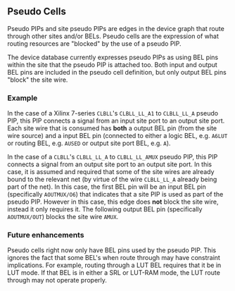 ## Pseudo Cells

Pseudo PIPs and site pseudo PIPs are edges in the device graph that route
through other sites and/or BELs.  Pseudo cells are the expression of what
routing resources are "blocked" by the use of a pseudo PIP.

The device database currently expresses pseudo PIPs as using BEL pins within
the site that the pseudo PIP is attached too.  Both input and output BEL pins
are included in the pseudo cell definition, but only output BEL pins "block"
the site wire.

### Example

In the case of a Xilinx 7-series `CLBLL`'s `CLBLL_LL_A1` to `CLBLL_LL_A`
pseudo PIP, this PIP connects a signal from an input site port to an output
site port.  Each site wire that is consumed has **both** a output BEL pin
(from the site wire source) and a input BEL pin (connected to either a logic
BEL, e.g. `A6LUT` or routing BEL, e.g. `AUSED` or output site port BEL, e.g.
`A`).

In the case of a `CLBLL`'s `CLBLL_LL_A` to `CLBLL_LL_AMUX` pseudo PIP, this
PIP connects a signal from an output site port to an output site port.  In
this case, it is assumed and required that some of the site wires are already
bound to the relevant net (by virtue of the wire `CLBLL_LL_A` already being
part of the net).  In this case, the first BEL pin will be an input BEL pin
(specifically `AOUTMUX/O6`) that indicates that a site PIP is used as part of
the pseudo PIP.  However in this case, this edge does **not** block the site
wire, instead it only requires it.  The following output BEL pin (specifically
 `AOUTMUX/OUT`) blocks the site wire `AMUX`.

### Future enhancements

Pseudo cells right now only have BEL pins used by the pseudo PIP.  This
ignores the fact that some BEL's when route through may have constraint
implications.  For example, routing through a LUT BEL requires that it be in
LUT mode.  If that BEL is in either a SRL or LUT-RAM mode, the LUT route
through may not operate properly.
